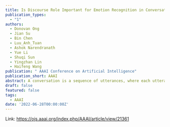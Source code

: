 ```yaml
---
title: Is Discourse Role Important for Emotion Recognition in Conversation?
publication_types:
  - "1"
authors:
  - Donovan Ong
  - Jian Su
  - Bin Chen
  - Luu_Anh_Tuan
  - Ashok Narendranath
  - Yue Li
  - Shuqi Sun
  - Yingzhan Lin
  - Haifeng Wang
publication: " AAAI Conference on Artificial Intelligence"
publication_short: AAAI
abstract: A conversation is a sequence of utterances, where each utterance plays a specific discourse role while expressing a particular emotion. This paper proposes a novel method to exploit latent discourse role information of an utterance to determine the emotion it conveys in a conversation. Specifically, we use a variant of the Variational-Autoencoder (VAE) to model the context-aware latent discourse roles of each utterance in an unsupervised way. The latent discourse role representation further equips the utterance representation with a salient clue for more accurate emotion recognition. Our experiments show that our proposed method beats the best-reported performances on three public Emotion Recognition in Conversation datasets. This proves that the discourse role information of an utterance plays an important role in the emotion recognition task, which no previous work has studied.
draft: false
featured: false
tags:
  - AAAI
date: '2022-06-28T00:00:00Z'
---
```

Link: https://ojs.aaai.org/index.php/AAAI/article/view/21361